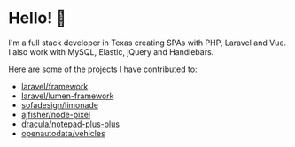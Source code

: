 # Hello! 👋

I'm a full stack developer in Texas creating SPAs with PHP, Laravel and Vue.  
I also work with MySQL, Elastic, jQuery and Handlebars. 

Here are some of the projects I have contributed to:

- [laravel/framework](https://github.com/laravel/framework)
- [laravel/lumen-framework](https://github.com/laravel/lumen-framework)
- [sofadesign/limonade](https://github.com/sofadesign/limonade)
- [ajfisher/node-pixel](https://github.com/ajfisher/node-pixel)
- [dracula/notepad-plus-plus](https://github.com/dracula/notepad-plus-plus)
- [openautodata/vehicles](https://github.com/openautodata/vehicles)
